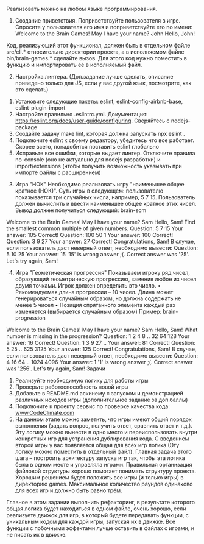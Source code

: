Реализовать можно на любом языке программирования.  
1) Создание приветствия.
Поприветствуйте пользователя в игре. Спросите у пользователя его имя и поприветствуйте его по имени:
Welcome to the Brain Games!
May I have your name? John
Hello, John!

Код, реализующий этот функционал, должен быть в отдельном файле src/cli.* относительно директории проекта, а в исполняемом файле bin/brain-games.* сделайте вызов. Для этого код нужно поместить в функцию и импортировать ее в исполняемый файл.

2) Настройка линтера. (Доп.задание лучше сделать, описание приведено только для JS, если у вас другой язык, посмотрите, как это сделать)
1.	Установите следующие пакеты: eslint, eslint-config-airbnb-base, eslint-plugin-import
2.	Настройте правильно .eslintrc.yml. Документация: https://eslint.org/docs/user-guide/configuring. Сверяйтесь с nodejs-package
3.	Создайте задачу make lint, которая должна запускать npx eslint .
4.	Подключите eslint к своему редактору, убедитесь что все работает. Скорее всего, понадобится поставить eslint глобально
5.	Исправьте все ошибки, которые выдает линтер. Отключите правила no-console (оно не актуально для nodejs разработки) и import/extensions (чтобы получить возможность указывать при импорте файлы с расширением)

3) Игра "НОК"
Необходимо реализовать игру "наименьшее общее кратное (НОК)". Суть игры в следующем: пользователю показывается три случайных числа, например, 5 7 15. Пользователь должен вычислить и ввести наименьшее общее кратное этих чисел.
Вывод должен получиться следующий:
brain-scm

Welcome to the Brain Games!
May I have your name? Sam
Hello, Sam!
Find the smallest common multiple of given numbers.
Question: 5 7 15
Your answer: 105
Correct!
Question: 100 50 1
Your answer: 100
Correct!
Question: 3 9 27
Your answer: 27
Correct!
Congratulations, Sam!
В случае, если пользователь даст неверный ответ, необходимо вывести:
Question: 5 10 25
Your answer: 15
'15' is wrong answer ;(. Correct answer was '25'.
Let's try again, Sam!

4) Игра "Геометическая прогрессия"
Показываем игроку ряд чисел, образующий геометрическую прогрессию, заменив любое из чисел двумя точками. Игрок должен определить это число.
•	Рекомендуемая длина прогрессии – 10 чисел. Длина может генерироваться случайным образом, но должна содержать не менее 5 чисел
•	Позиция спрятанного элемента каждый раз изменяется (выбирается случайным образом)
Пример:
brain-progression

Welcome to the Brain Games!
May I have your name? Sam
Hello, Sam!
What number is missing in the progression?
Question: 1 2 4 8  .. 32 64 128
Your answer: 16
Correct!
Question: 1 3 9 27 ..
Your answer: 81
Correct!
Question: 5 25 .. 625 3125
Your answer: 125
Correct!
Congratulations, Sam!
В случае, если пользователь даст неверный ответ, необходимо вывести:
Question: 4 16 64 .. 1024 4096
Your answer:  1
'1' is wrong answer ;(. Correct answer was '256'.
Let's try again, Sam!
Задачи
1.	Реализуйте необходимую логику для работы игры
2.	Проверьте работоспособность новой игры
3.	Добавьте в README.md аскинему с запуском и демонстрацией различных исходов игры (дополнительное задание за доп.баллы)
5.  Подключите к проекту сервис по проверке качества кода: www.CodeClimate.com	
6.  На данном этапе можно заметить, что игры имеют общий порядок выполнения (задать вопрос, получить ответ, сравнить ответ и т.д.). Эту логику можно вынести в одно место и переиспользовать внутри конкретных игр для устранения дублирования кода.
С введением второй игры у вас появляется общая для всех игр логика (Эту логику можно поместить в отдельный файл). Главная задача этого шага – построить архитектуру запуска игр так, чтобы эта логика была в одном месте и управляла играми.
Правильная организация файловой структуры хорошо помогает понимать структуру проекта. Хорошим решением будет положить все игры (и только игры) в директорию games.
Максимальное количество раундов одинаково для всех игр и должно быть равно трём.

Главное в этом задании выполнить рефакторинг, в результате которого общая логика будет находиться в одном файле, очень хорошо, если реализуете движок для игр, в который будете передавать функции, с уникальным кодом для каждой игры, запуская их в движке. Все функции с побочными эффектами лучше оставить в файлах с играми, и не писать их в движке.
